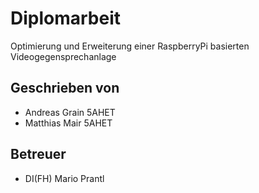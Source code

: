 # Diplomarbeit
Optimierung und Erweiterung einer RaspberryPi basierten Videogegensprechanlage
## Geschrieben von
* Andreas Grain 5AHET
* Matthias Mair 5AHET
## Betreuer
* DI(FH) Mario Prantl
